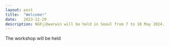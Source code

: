 ```yaml
---
layout: post
title:  "Welcome!"
date:   2023-12-29
description: NGFⓧDwarwin will be held in Seoul from 7 to 10 May 2024.
---
```


<p class="intro">The workshop will be held 
</p>



